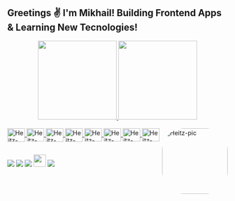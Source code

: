 ## Greetings ✌ I'm Mikhail! Building Frontend Apps & Learning New Tecnologies!
<div align="center">
  <a href="https://github.com/KoninMikhail">
  <img height="180em" src="https://github-readme-stats.vercel.app/api?username=koninmikhail&show_icons=true&theme=dark&include_all_commits=true&count_private=true"/>
  <img height="180em" src="https://github-readme-stats.vercel.app/api/top-langs/?username=koninmikhail&layout=compact&langs_count=7&theme=dark"/>
</div>
<div style="display: inline_block"><br>

  <img align="center" alt="Heitz-React" height="31" width="40" src="https://raw.githubusercontent.com/KoninMikhail/KoninMikhail/1e07da41ccbe6ef1414df4db08d0ac436acda8e9/devicons/React-icon.svg">
  <img align="center" alt="Heitz-Js" height="30" width="40" src="https://raw.githubusercontent.com/KoninMikhail/KoninMikhail/577eff1038652609bf8905705a6ff559908ddf80/devicons/javascript-plain.svg">
  <img align="center" alt="Heitz-TS" height="31" width="40" src="https://raw.githubusercontent.com/KoninMikhail/KoninMikhail/506f9fdf08d5ca4565d5ee765e19057e27810a5f/devicons/ts.svg">
  <img align="center" alt="Heitz-PHP" height="31" width="40" src="https://raw.githubusercontent.com/KoninMikhail/KoninMikhail/c14c1c7b3db4432e8d911a9fc69b010a4ea08f15/devicons/php-plain.svg">
  <img align="center" alt="Heitz-HTML" height="30" width="40" src="https://raw.githubusercontent.com/KoninMikhail/KoninMikhail/577eff1038652609bf8905705a6ff559908ddf80/devicons/html5-original.svg">
  <img align="center" alt="Heitz-CSS" height="30" width="40" src="https://raw.githubusercontent.com/KoninMikhail/KoninMikhail/577eff1038652609bf8905705a6ff559908ddf80/devicons/css3-original.svg"> 
  <img align="center" alt="Heitz-Bootstrap" height="30" width="40" src="https://raw.githubusercontent.com/KoninMikhail/KoninMikhail/00d77784a82d9e24632a09803d5c08d32dc78502/devicons/bootstrap-plain.svg">
   <img align="center" alt="Heitz-Wepack" height="30" width="40" src="https://raw.githubusercontent.com/KoninMikhail/KoninMikhail/51c3c15ed49ea2ff826d34348997ad7aef4df9a7/devicons/webpack-plain.svg">
  <img align="right" alt="Heitz-pic" height="150" style="border-radius:50px;" src="https://github.com/KoninMikhail/KoninMikhail/blob/master/devicons/logo-hz.png?raw=true">
</div>
  
  ##
 
<div> 
  <a href="https://www.instagram.com/dev.konin/" target="_blank"><img src="https://img.shields.io/badge/-Instagram-%23E4405F?style=for-the-badge&logo=instagram&logoColor=white" target="_blank"></a> 
 <a href="https://t.me/m_konin" target="_blank"><img src="https://img.shields.io/badge/Telegram-2CA5E0?style=for-the-badge&logo=telegram&logoColor=white" target="_blank"></a>
<a href="https://discord.gg/6mqUuk7r" target="_blank"><img src="https://img.shields.io/badge/Discord-7289DA?style=for-the-badge&logo=discord&logoColor=white" target="_blank"></a> 
   <a href="mailto:dev.konin@gmail.com" target="_blank"><img height="28px" src="https://raw.githubusercontent.com/KoninMikhail/KoninMikhail/fe1f86c37eadd4fac90e9e4aa72ea057eea737c1/devicons/button-mail.svg" target="_blank"></a>
  <a href="https://www.linkedin.com/in/mkonin/" target="_blank"><img src="https://img.shields.io/badge/-LinkedIn-%230077B5?style=for-the-badge&logo=linkedin&logoColor=white" target="_blank"></a> 
  
</div>
